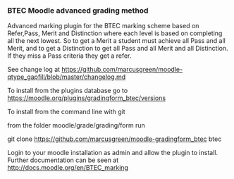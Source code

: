 ### BTEC Moodle advanced grading method
Advanced marking plugin for the BTEC marking scheme based on Refer,Pass, Merit and Distinction where each level is
based on completing all the next lowest. So to get a Merit a student must achieve all Pass and all Merit, and to get
a Distinction to get all Pass and all Merit and all Distinction. If they miss a Pass criteria they get a refer.

See change log at https://github.com/marcusgreen/moodle-qtype_gapfill/blob/master/changelog.md

To install from the plugins database go to
https://moodle.org/plugins/gradingform_btec/versions

To install from the command line with git

from the folder moodle/grade/grading/form run

git clone https://github.com/marcusgreen/moodle-gradingform_btec btec

Login to your moodle installation as admin and allow the plugin to install. Further documentation can be seen
at http://docs.moodle.org/en/BTEC_marking
